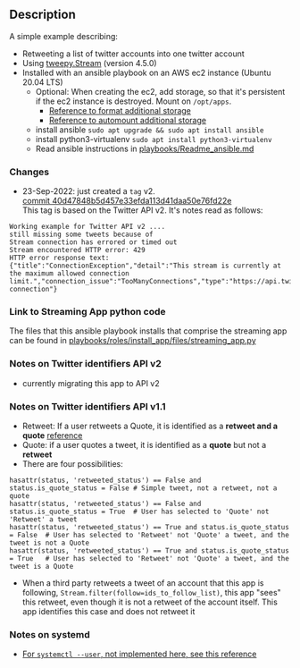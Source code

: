 
## Description
A simple example describing:
* Retweeting a list of twitter accounts into one twitter account
* Using [tweepy.Stream](https://docs.tweepy.org/en/stable/streaming.html) (version 4.5.0)
* Installed with an ansible playbook on an AWS ec2 instance (Ubuntu 20.04 LTS)
    * Optional: When creating the ec2, add storage, so that it's persistent if the ec2 instance is destroyed.  Mount on `/opt/apps`.
         * [Reference to format additional storage](https://docs.aws.amazon.com/AWSEC2/latest/UserGuide/add-instance-store-volumes.html)
         * [Reference to automount additional storage](https://docs.aws.amazon.com/AWSEC2/latest/UserGuide/ebs-using-volumes.html#ebs-mount-after-reboot)
    * install ansible `sudo apt upgrade && sudo apt install ansible`
    * install python3-virtualenv `sudo apt install python3-virtualenv`
    * Read ansible instructions in [playbooks/Readme_ansible.md](https://github.com/johnedstone/twitter-stream-retreat-simple/tree/main/playbooks)

### Changes
* 23-Sep-2022: just created a `tag` v2.  
[commit 40d47848b5d457e33efda113d41daa50e76fd22e](https://github.com/johnedstone/twitter-stream-retreat-simple/tree/40d47848b5d457e33efda113d41daa50e76fd22e)    
This tag is based on the Twitter API v2.  It's notes read as follows:
```
Working example for Twitter API v2 ....
still missing some tweets because of
Stream connection has errored or timed out
Stream encountered HTTP error: 429
HTTP error response text: {"title":"ConnectionException","detail":"This stream is currently at the maximum allowed connection limit.","connection_issue":"TooManyConnections","type":"https://api.twitter.com/2/problems/streaming-connection"}
```

### Link to Streaming App python code
The files that this ansible playbook installs
that comprise the streaming app can be found in
[playbooks/roles/install_app/files/streaming_app.py](https://github.com/johnedstone/twitter-stream-retreat-simple/tree/main/playbooks/roles/install_app/files)

### Notes on Twitter identifiers API v2
* currently migrating this app to API v2

### Notes on Twitter identifiers API v1.1
* Retweet: If a user retweets a Quote, it is identified as a __retweet and a quote__
[reference](https://developer.twitter.com/en/docs/twitter-api/v1/data-dictionary/object-model/tweet)
* Quote: if a user quotes a tweet, it is identified as a __quote__ but not a __retweet__
* There are four possibilities:
```
hasattr(status, 'retweeted_status') == False and status.is_quote_status = False # Simple tweet, not a retweet, not a quote
hasattr(status, 'retweeted_status') == False and status.is_quote_status = True  # User has selected to 'Quote' not 'Retweet' a tweet
hasattr(status, 'retweeted_status') == True and status.is_quote_status = False  # User has selected to 'Retweet' not 'Quote' a tweet, and the tweet is not a Quote
hasattr(status, 'retweeted_status') == True and status.is_quote_status = True   # User has selected to 'Retweet' not 'Quote' a tweet, and the tweet is a Quote
```
* When a third party retweets a tweet of an account that this app is following, `Stream.filter(follow=ids_to_follow_list)`, this app "sees" this retweet, even though it is not a retweet of the account itself.  This app identifies this case and does not retweet it 

### Notes on systemd
* [For `systemctl --user`, not implemented here, see this reference](https://github.com/torfsen/python-systemd-tutorial)
<!--
# vim: ai et ts=4 sw=4 sts=4 nu
-->
